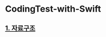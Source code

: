# CodingTest-with-Swift

## [1. 자료구조](https://github.com/yongbeomkwak/CodingTest-with-Swift/tree/master/%EC%9E%90%EB%A3%8C%EA%B5%AC%EC%A1%B0)

